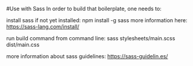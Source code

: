 #Use with Sass
In order to build that boilerplate, one needs to:

install sass if not yet installed:
npm install -g sass
more information here: https://sass-lang.com/install/

run build command from command line:
sass stylesheets/main.scss dist/main.css

more information about sass guidelines: https://sass-guidelin.es/

